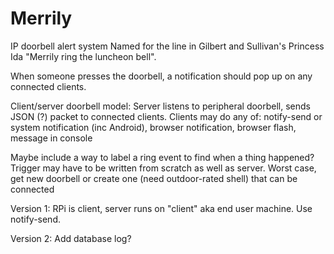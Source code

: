 # Merrily
IP doorbell alert system
Named for the line in Gilbert and Sullivan's Princess Ida "Merrily ring the luncheon bell".

When someone presses the doorbell, a notification should pop up on any connected clients.

Client/server doorbell model:
Server listens to peripheral doorbell, sends JSON (?) packet to connected clients.
Clients may do any of: notify-send or system notification (inc Android), browser notification, browser flash, message in console

Maybe include a way to label a ring event to find when a thing happened?
Trigger may have to be written from scratch as well as server.
Worst case, get new doorbell or create one (need outdoor-rated shell) that can be connected

Version 1: RPi is client, server runs on "client" aka end user machine. Use notify-send.

Version 2: Add database log?